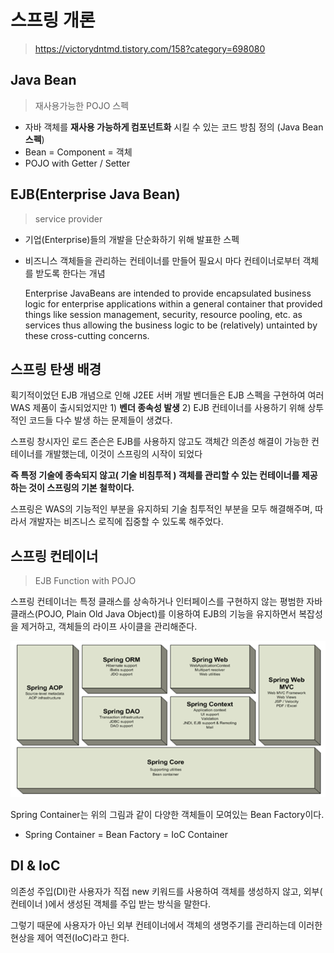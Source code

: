 # 스프링 개론
> https://victorydntmd.tistory.com/158?category=698080

## Java Bean
>  재사용가능한 POJO 스펙
- 자바 객체를 **재사용 가능하게 컴포넌트화** 시킬 수 있는 코드 방침 정의 (Java Bean **스펙**)
- Bean = Component = 객체
- POJO with Getter / Setter

## EJB(Enterprise Java Bean)
> service provider
- 기업(Enterprise)들의 개발을 단순화하기 위해 발표한 스펙
- 비즈니스 객체들을 관리하는 컨테이너를 만들어 필요시 마다 컨테이너로부터 객체를 받도록 한다는 개념

    Enterprise JavaBeans are intended to provide encapsulated business logic for enterprise applications within a general container that provided things like session management, security, resource pooling, etc. as services thus allowing the business logic to be (relatively) untainted by these cross-cutting concerns. 

## 스프링 탄생 배경
획기적이었던 EJB 개념으로 인해 J2EE 서버 개발 벤더들은 EJB 스펙을 구현하여 여러 WAS 제품이 출시되었지만 1) **벤더 종속성 발생** 2) EJB 컨테이너를 사용하기 위해 상투적인 코드들 다수 발생 하는 문제들이 생겼다.

스프링 창시자인 로드 존슨은 EJB를 사용하지 않고도 객체간 의존성 해결이 가능한 컨테이너를 개발했는데, 이것이 스프링의 시작이 되었다

**즉 특정 기술에 종속되지 않고( 기술 비침투적 ) 객체를 관리할 수 있는 컨테이너를 제공하는 것이 스프링의 기본 철학이다.**

스프링은 WAS의 기능적인 부분을 유지하되 기술 침투적인 부분을 모두 해결해주며, 따라서 개발자는 비즈니스 로직에 집중할 수 있도록 해주었다.

## 스프링 컨테이너
> EJB Function with POJO

스프링 컨테이너는 특정 클래스를 상속하거나 인터페이스를 구현하지 않는 평범한 자바 클래스(POJO, Plain Old Java Object)를 이용하여 EJB의 기능을 유지하면서 복잡성을 제거하고, 객체들의 라이프 사이클을 관리해준다.

![](./img/spring_container.png)

Spring Container는 위의 그림과 같이 다양한 객체들이 모여있는 Bean Factory이다. 

- Spring Container = Bean Factory = IoC Container

## DI & IoC
의존성 주입(DI)란 사용자가 직접 new 키워드를 사용하여 객체를 생성하지 않고, 외부( 컨테이너 )에서 생성된 객체를 주입 받는 방식을 말한다.

그렇기 때문에 사용자가 아닌 외부 컨테이너에서 객체의 생명주기를 관리하는데 이러한 현상을 제어 역전(IoC)라고 한다.
